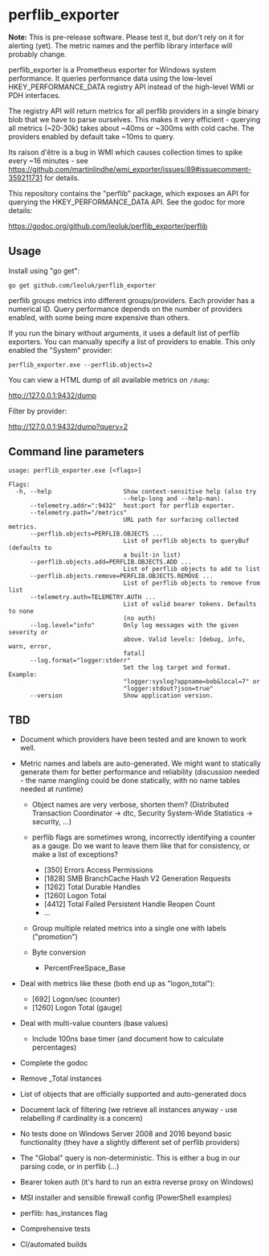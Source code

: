 # perflib_exporter

**Note:** This is pre-release software. Please test it, 
but don't rely on it for alerting (yet). The metric names
and the perflib library interface will probably change.

perflib_exporter is a Prometheus exporter for Windows system performance. 
It queries performance data using the low-level HKEY_PERFORMANCE_DATA 
registry API instead of the high-level WMI or PDH interfaces.

The registry API will return metrics for all perflib providers in a single
binary blob that we have to parse ourselves. This makes it very efficient -
querying all metrics (~20-30k) takes about ~40ms or ~300ms with cold cache.
The providers enabled by default take ~10ms to query.

Its raison d'être is a bug in WMI which causes collection times
to spike every ~16 minutes - see https://github.com/martinlindhe/wmi_exporter/issues/89#issuecomment-359211731 for details. 

This repository contains the "perflib" package, which exposes an API for
querying the HKEY_PERFORMANCE_DATA API. See the godoc for more details:

https://godoc.org/github.com/leoluk/perflib_exporter/perflib

## Usage

Install using "go get":

    go get github.com/leoluk/perflib_exporter
    
perflib groups metrics into different groups/providers. Each provider has a
numerical ID. Query performance depends on the number of providers enabled,
with some being more expensive than others.
    
If you run the binary without arguments, it uses a default list of perflib
exporters. You can manually specify a list of providers to enable. This only
enabled the "System" provider:

    perflib_exporter.exe --perflib.objects=2
    
You can view a HTML dump of all available metrics on `/dump`: 

http://127.0.0.1:9432/dump

Filter by provider:

http://127.0.0.1:9432/dump?query=2

## Command line parameters

    usage: perflib_exporter.exe [<flags>]
    
    Flags:
      -h, --help                    Show context-sensitive help (also try
                                    --help-long and --help-man).
          --telemetry.addr=":9432"  host:port for perflib exporter.
          --telemetry.path="/metrics"
                                    URL path for surfacing collected metrics.
          --perflib.objects=PERFLIB.OBJECTS ...
                                    List of perflib objects to queryBuf (defaults to
                                    a built-in list)
          --perflib.objects.add=PERFLIB.OBJECTS.ADD ...
                                    List of perflib objects to add to list
          --perflib.objects.remove=PERFLIB.OBJECTS.REMOVE ...
                                    List of perflib objects to remove from list
          --telemetry.auth=TELEMETRY.AUTH ...
                                    List of valid bearer tokens. Defaults to none
                                    (no auth)
          --log.level="info"        Only log messages with the given severity or
                                    above. Valid levels: [debug, info, warn, error,
                                    fatal]
          --log.format="logger:stderr"
                                    Set the log target and format. Example:
                                    "logger:syslog?appname=bob&local=7" or
                                    "logger:stdout?json=true"
          --version                 Show application version.

## TBD

- Document which providers have been tested and are known to work well.

- Metric names and labels are auto-generated. We might want to statically
  generate them for better performance and reliability (discussion needed -
  the name mangling could be done statically, with no name tables needed at runtime)
  
  - Object names are very verbose, shorten them?
    (Distributed Transaction Coordinator -> dtc, Security System-Wide Statistics -> security, ...)
  
  - perflib flags are sometimes wrong, incorrectly identifying a counter as a gauge.
    Do we want to leave them like that for consistency, or make a list of exceptions?
    
    - [350] Errors Access Permissions
    - [1828] SMB BranchCache Hash V2 Generation Requests 
    - [1262] Total Durable Handles
    - [1260] Logon Total
    - [4412] Total Failed Persistent Handle Reopen Count
    - ...
    
  - Group multiple related metrics into a single one with labels ("promotion")
    
  - Byte conversion
    - PercentFreeSpace_Base
    
- Deal with metrics like these (both end up as "logon_total"):
    - [692] Logon/sec (counter)
    - [1260] Logon Total (gauge)
    
- Deal with multi-value counters (base values)
  - Include 100ns base timer (and document how to calculate percentages)
  
- Complete the godoc

- Remove _Total instances
  
- List of objects that are officially supported and auto-generated docs

- Document lack of filtering (we retrieve all instances anyway - use
  relabelling if cardinality is a concern)
    
- No tests done on Windows Server 2008 and 2016 beyond basic functionality
  (they have a slightly different set of perflib providers)
 
- The "Global" query is non-deterministic. This is either a bug in our parsing
  code, or in perflib (...)
  
- Bearer token auth (it's hard to run an extra reverse proxy on Windows)

- MSI installer and sensible firewall config (PowerShell examples)

- perflib: has_instances flag

- Comprehensive tests

- CI/automated builds

